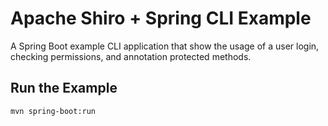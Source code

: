 Apache Shiro + Spring CLI Example
=================================

A Spring Boot example CLI application that show the usage of a user login, checking permissions, and annotation protected methods.

Run the Example
---------------

```
mvn spring-boot:run
```

